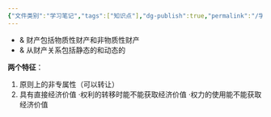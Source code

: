 ```yaml
---
{"文件类别":"学习笔记","tags":["知识点"],"dg-publish":true,"permalink":"/学习笔记studyup/知识点cheese/财产关系/","dgPassFrontmatter":true,"created":"2024-07-02T21:26:24.485+08:00","updated":"2024-09-11T11:44:23.428+08:00"}
---
```


- & 财产包括物质性财产和非物质性财产 
- & 从财产关系包括静态的和动态的

**两个特征**：
1. 原则上的非专属性（可以转让）
2. 具有直接经济价值
·权利的转移时能不能获取经济价值
·权力的使用能不能获取经济价值